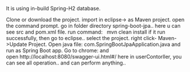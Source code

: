 It is using in-build Spring-H2 database. 

Clone or download the project.
import in eclipse-> as Maven project.
open the command prompt.
go in folder directory spring-boot-jpa.. here u can see src and pom.xml file.
run command:   mvn clean install
if it run successfully, then go to eclipse.. 
select the project. right click- Maven->Update Project.
Open java file: com.SpringBootJpaApplication.java and run as Spring Boot app.
Go to chrome: and open http://localhost:8080/swagger-ui.html#/
here in userContorller, you can see all operation.. and can perform anything.. 
